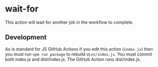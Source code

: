 # wait-for

This action will wait for another job in the workflow to complete.

## Development

As is standard for JS GitHub Actions if you edit this action (`index.js`) then you must run `npm run package` to rebuild `dist/index.js`. You must commit both index.js and dist/index.js. The GitHub Action runs dist/index.js.
